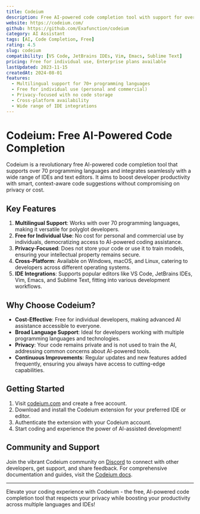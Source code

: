 ```yaml
---
title: Codeium
description: Free AI-powered code completion tool with support for over 70+ languages and IDE integrations
website: https://codeium.com/
github: https://github.com/Exafunction/codeium
category: AI Assistant
tags: [AI, Code Completion, Free]
rating: 4.5
slug: codeium
compatibility: [VS Code, JetBrains IDEs, Vim, Emacs, Sublime Text]
pricing: Free for individual use, Enterprise plans available
lastUpdated: 2023-11-15
createdAt: 2024-08-01
features:
  - Multilingual support for 70+ programming languages
  - Free for individual use (personal and commercial)
  - Privacy-focused with no code storage
  - Cross-platform availability
  - Wide range of IDE integrations
---
```


# Codeium: Free AI-Powered Code Completion

Codeium is a revolutionary free AI-powered code completion tool that supports over 70 programming languages and integrates seamlessly with a wide range of IDEs and text editors. It aims to boost developer productivity with smart, context-aware code suggestions without compromising on privacy or cost.

## Key Features

1. **Multilingual Support**: Works with over 70 programming languages, making it versatile for polyglot developers.
2. **Free for Individual Use**: No cost for personal and commercial use by individuals, democratizing access to AI-powered coding assistance.
3. **Privacy-Focused**: Does not store your code or use it to train models, ensuring your intellectual property remains secure.
4. **Cross-Platform**: Available on Windows, macOS, and Linux, catering to developers across different operating systems.
5. **IDE Integrations**: Supports popular editors like VS Code, JetBrains IDEs, Vim, Emacs, and Sublime Text, fitting into various development workflows.

## Why Choose Codeium?

- **Cost-Effective**: Free for individual developers, making advanced AI assistance accessible to everyone.
- **Broad Language Support**: Ideal for developers working with multiple programming languages and technologies.
- **Privacy**: Your code remains private and is not used to train the AI, addressing common concerns about AI-powered tools.
- **Continuous Improvements**: Regular updates and new features added frequently, ensuring you always have access to cutting-edge capabilities.

## Getting Started

1. Visit [codeium.com](https://codeium.com/) and create a free account.
2. Download and install the Codeium extension for your preferred IDE or editor.
3. Authenticate the extension with your Codeium account.
4. Start coding and experience the power of AI-assisted development!

## Community and Support

Join the vibrant Codeium community on [Discord](https://discord.gg/3XFf78nAx5) to connect with other developers, get support, and share feedback. For comprehensive documentation and guides, visit the [Codeium docs](https://codeium.com/documentation).

---

Elevate your coding experience with Codeium - the free, AI-powered code completion tool that respects your privacy while boosting your productivity across multiple languages and IDEs!
